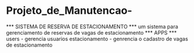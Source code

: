 # Projeto_de_Manutencao-
*** SISTEMA DE RESERVA DE ESTACIONAMENTO ***
um sistema para gerenciamento de reservas de vagas de estacionamento
*** APPS ***
users - gerencia usuarios
estacionamento - genrencia o cadastro de vagas de estacionamento